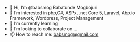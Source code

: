 - 👋 Hi, I’m @babsmog  Babatunde Mogbojuri 
- 👀 I’m interested in php,C#, ASPx, .net Core 5, Laravel, Abp.io Framework, Wordpress, Project Management
- 🌱 I’m currently learning 
- 💞️ I’m looking to collaborate on ...
- 📫 How to reach me: babsmog@gmail.com

<!---
babsmog/babsmog is a ✨ special ✨ repository because its `README.md` (this file) appears on your GitHub profile.
You can click the Preview link to take a look at your changes.
--->
